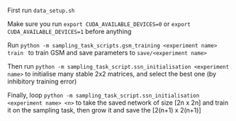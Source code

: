 First run `data_setup.sh`

Make sure you run `export CUDA_AVAILABLE_DEVICES=0` or `export CUDA_AVAILABLE_DEVICES=1` before anything

Run `python -m sampling_task_scripts.gsm_training <experiment name> train ` to train GSM and save parameters to `save/<experiment name>`

Then run `python -m sampling_task_script.ssn_initialisation <experiment name>` to initialise many stable 2x2 matrices, and select the best one (by inhibitory training error)

Finally, loop `python -m sampling_task_script.ssn_initialisation <experiment name> <n>` to take the saved network of size [2n x 2n] and train it on the sampling task, then grow it and save the [2(n+1) x 2(n+1)]
